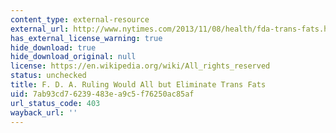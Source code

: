 ```yaml
---
content_type: external-resource
external_url: http://www.nytimes.com/2013/11/08/health/fda-trans-fats.html?pagewanted=all
has_external_license_warning: true
hide_download: true
hide_download_original: null
license: https://en.wikipedia.org/wiki/All_rights_reserved
status: unchecked
title: F. D. A. Ruling Would All but Eliminate Trans Fats
uid: 7ab93cd7-6239-483e-a9c5-f76250ac85af
url_status_code: 403
wayback_url: ''
---
```

